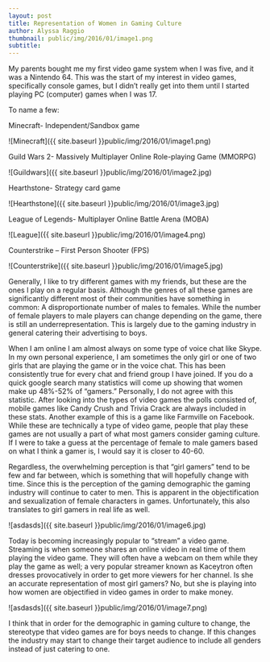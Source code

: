 ```yaml
---
layout: post
title: Representation of Women in Gaming Culture
author: Alyssa Raggio
thumbnail: public/img/2016/01/image1.png
subtitle:
---
```


My parents bought me my first video game system when I was five, and it was a Nintendo 64. This was the start of my interest in video games, specifically console games, but I didn’t really get into them until I started playing PC (computer) games when I was 17.

To name a few:

Minecraft- Independent/Sandbox game

![Minecraft]({{ site.baseurl }}public/img/2016/01/image1.png)

Guild Wars 2- Massively Multiplayer Online Role-playing Game (MMORPG)

![Guildwars]({{ site.baseurl }}public/img/2016/01/image2.jpg)

Hearthstone- Strategy card game

![Hearthstone]({{ site.baseurl }}public/img/2016/01/image3.jpg)

League of Legends- Multiplayer Online Battle Arena (MOBA)

![League]({{ site.baseurl }}public/img/2016/01/image4.png)

Counterstrike – First Person Shooter (FPS)

![Counterstrike]({{ site.baseurl }}public/img/2016/01/image5.jpg)


Generally, I like to try different games with my friends, but these are the ones I play on a regular basis. Although the genres of all these games are significantly different most of their communities have something in common: A disproportionate number of males to females. While the number of female players to male players can change depending on the game, there is still an underrepresentation. This is largely due to the gaming industry in general catering their advertising to boys.

When I am online I am almost always on some type of voice chat like Skype. In my own personal experience, I am sometimes the only girl or one of two girls that are playing the game or in the voice chat. This has been consistently true for every chat and friend group I have joined. If you do a quick google search many statistics will come up showing that women make up 48%-52% of “gamers.” Personally, I do not agree with this statistic. After looking into the types of video games the polls consisted of, mobile games like Candy Crush and Trivia Crack are always included in these stats. Another example of this is a game like Farmville on Facebook. While these are technically a type of video game, people that play these games are not usually a part of what most gamers consider gaming culture. If I were to take a guess at the percentage of female to male gamers based on what I think a gamer is, I would say it is closer to 40-60.

Regardless, the overwhelming perception is that “girl gamers” tend to be few and far between, which is something that will hopefully change with time. Since this is the perception of the gaming demographic the gaming industry will continue to cater to men. This is apparent in the objectification and sexualization of female characters in games. Unfortunately, this also translates to girl gamers in real life as well.

![asdasds]({{ site.baseurl }}public/img/2016/01/image6.jpg)

Today is becoming increasingly popular to “stream” a video game. Streaming is when someone shares an online video in real time of them playing the video game. They will often have a webcam on them while they play the game as well; a very popular streamer known as Kaceytron often dresses provocatively in order to get more viewers for her channel. Is she an accurate representation of most girl gamers? No, but she is playing into how women are objectified in video games in order to make money.

![asdasds]({{ site.baseurl }}public/img/2016/01/image7.png)

I think that in order for the demographic in gaming culture to change, the stereotype that video games are for boys needs to change. If this changes the industry may start to change their target audience to include all genders instead of just catering to one.
